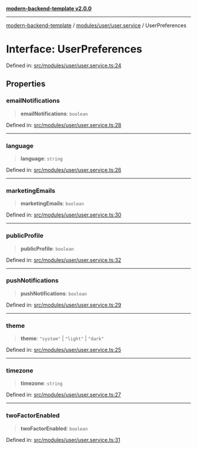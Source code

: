 [**modern-backend-template v2.0.0**](../../../../README.md)

***

[modern-backend-template](../../../../modules.md) / [modules/user/user.service](../README.md) / UserPreferences

# Interface: UserPreferences

Defined in: [src/modules/user/user.service.ts:24](https://github.com/maemreyo/saas-4cus-nodejs/blob/1a77de11cd6eaefe66c31c7f5de281673fc25ce5/src/modules/user/user.service.ts#L24)

## Properties

### emailNotifications

> **emailNotifications**: `boolean`

Defined in: [src/modules/user/user.service.ts:28](https://github.com/maemreyo/saas-4cus-nodejs/blob/1a77de11cd6eaefe66c31c7f5de281673fc25ce5/src/modules/user/user.service.ts#L28)

***

### language

> **language**: `string`

Defined in: [src/modules/user/user.service.ts:26](https://github.com/maemreyo/saas-4cus-nodejs/blob/1a77de11cd6eaefe66c31c7f5de281673fc25ce5/src/modules/user/user.service.ts#L26)

***

### marketingEmails

> **marketingEmails**: `boolean`

Defined in: [src/modules/user/user.service.ts:30](https://github.com/maemreyo/saas-4cus-nodejs/blob/1a77de11cd6eaefe66c31c7f5de281673fc25ce5/src/modules/user/user.service.ts#L30)

***

### publicProfile

> **publicProfile**: `boolean`

Defined in: [src/modules/user/user.service.ts:32](https://github.com/maemreyo/saas-4cus-nodejs/blob/1a77de11cd6eaefe66c31c7f5de281673fc25ce5/src/modules/user/user.service.ts#L32)

***

### pushNotifications

> **pushNotifications**: `boolean`

Defined in: [src/modules/user/user.service.ts:29](https://github.com/maemreyo/saas-4cus-nodejs/blob/1a77de11cd6eaefe66c31c7f5de281673fc25ce5/src/modules/user/user.service.ts#L29)

***

### theme

> **theme**: `"system"` \| `"light"` \| `"dark"`

Defined in: [src/modules/user/user.service.ts:25](https://github.com/maemreyo/saas-4cus-nodejs/blob/1a77de11cd6eaefe66c31c7f5de281673fc25ce5/src/modules/user/user.service.ts#L25)

***

### timezone

> **timezone**: `string`

Defined in: [src/modules/user/user.service.ts:27](https://github.com/maemreyo/saas-4cus-nodejs/blob/1a77de11cd6eaefe66c31c7f5de281673fc25ce5/src/modules/user/user.service.ts#L27)

***

### twoFactorEnabled

> **twoFactorEnabled**: `boolean`

Defined in: [src/modules/user/user.service.ts:31](https://github.com/maemreyo/saas-4cus-nodejs/blob/1a77de11cd6eaefe66c31c7f5de281673fc25ce5/src/modules/user/user.service.ts#L31)
